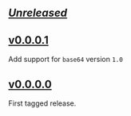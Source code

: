 ## [_Unreleased_](https://github.com/freckle/yesod-session-persist/compare/v0.0.0.1...main)

## [v0.0.0.1](https://github.com/freckle/yesod-session-persist/compare/v0.0.0.0...v0.0.0.1)

Add support for `base64` version `1.0`

## [v0.0.0.0](https://github.com/freckle/yesod-session-persist/tree/v0.0.0.0)

First tagged release.
